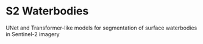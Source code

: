 # S2 Waterbodies
UNet and Transformer-like models for segmentation of surface waterbodies in Sentinel-2 imagery